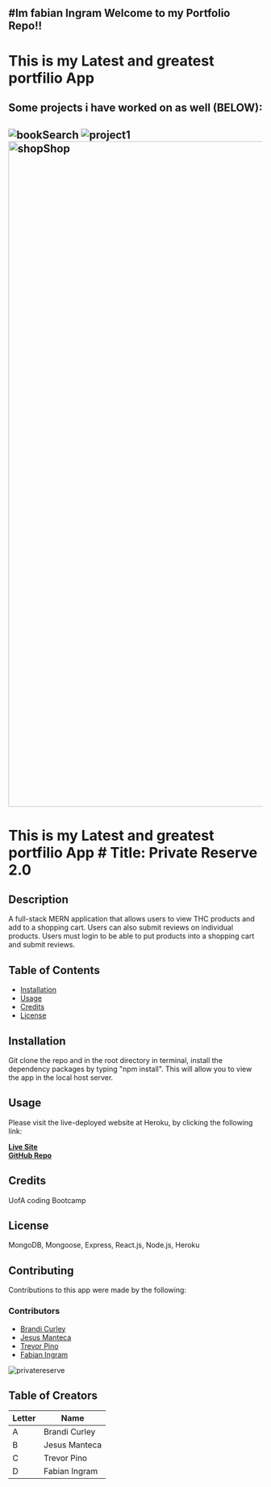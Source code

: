 #Im fabian Ingram Welcome to my Portfolio Repo!!
--
# This is my Latest and greatest portfilio App 
## Some projects i have worked on as well (BELOW):
![bookSearch](https://user-images.githubusercontent.com/68198938/105619603-7cd72080-5db1-11eb-9252-e443c81d6fa0.png)
![project1](https://user-images.githubusercontent.com/68198938/105619606-8496c500-5db1-11eb-8fc7-655ec2920a94.png)
<img width="1316" alt="shopShop" src="https://user-images.githubusercontent.com/68198938/105619611-88c2e280-5db1-11eb-917b-2942aac96f1d.png">
--
# This is my Latest and greatest portfilio App # Title: Private Reserve 2.0
    
## Description 
A full-stack MERN application that allows users to view THC products and add to a shopping cart. Users can also submit reviews on individual products. Users must login to be able to put products into a shopping cart and submit reviews. 


## Table of Contents 
* [Installation](#installation)
* [Usage](#usage)
* [Credits](#credits)
* [License](#license)

## Installation 
Git clone the repo and in the root directory in terminal, install the dependency packages by typing "npm install". This will allow you to view the app in the local host server.

## Usage 
Please visit the live-deployed website at Heroku, by clicking the following link:

  [**Live Site**](https://stormy-thicket-95921.herokuapp.com/)  
  [**GitHub Repo**](https://github.com/TPino92/private-Reserve-2.0) 
  

## Credits 
UofA coding Bootcamp

## License 
MongoDB, Mongoose, Express, React.js, Node.js, Heroku

## Contributing 
Contributions to this app were made by the following:
<br /> 

### Contributors
* [Brandi Curley](https://github.com/galacticnative)  
* [Jesus Manteca](https://github.com/jesusmanteca)  
* [Trevor Pino](https://github.com/TPino92)  
* [Fabian Ingram](https://github.com/fabianingram)

![privatereserve](https://user-images.githubusercontent.com/68198938/105250963-e21fdd00-5b37-11eb-91d1-259dffb565b2.png)


## Table of Creators
| Letter  | Name |
| ------------- | ------------- |
| A  | Brandi Curley  |
| B | Jesus Manteca  |
| C  | Trevor Pino |
| D | Fabian Ingram  |

